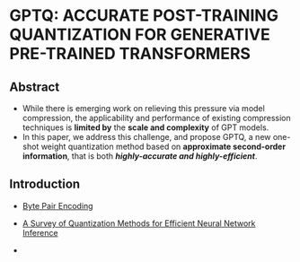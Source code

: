 # GPTQ: ACCURATE POST-TRAINING QUANTIZATION FOR GENERATIVE PRE-TRAINED TRANSFORMERS

## Abstract
- While there is emerging work on relieving this pressure via
  model compression, the applicability and performance of existing compression
  techniques is **limited by** the **scale and complexity** of GPT models.
- In this paper,
  we address this challenge, and propose GPTQ, a new one-shot weight quantization method based on **approximate second-order information**, that is both **_highly-accurate and highly-efficient_**. 

## Introduction
- <a href="https://zhuanlan.zhihu.com/p/424631681">Byte Pair Encoding</a>

- <a href="https://zhuanlan.zhihu.com/p/569694801">A Survey of Quantization Methods for Efficient Neural Network Inference</a>

- 



























